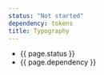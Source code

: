 ```yaml
---
status: "Not started"
dependency: tokens
title: Typography
---
```


- {{ page.status }}
- {{ page.dependency }}